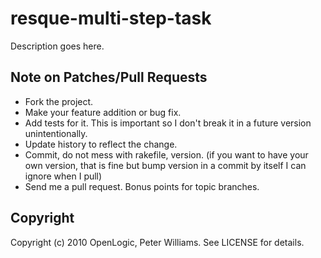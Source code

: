 resque-multi-step-task
======

Description goes here.

Note on Patches/Pull Requests
----
 
* Fork the project.
* Make your feature addition or bug fix.
* Add tests for it. This is important so I don't break it in a
  future version unintentionally.
* Update history to reflect the change.
* Commit, do not mess with rakefile, version.
  (if you want to have your own version, that is fine but bump version in a commit by itself I can ignore when I pull)
* Send me a pull request. Bonus points for topic branches.

Copyright
-----

Copyright (c) 2010 OpenLogic, Peter Williams. See LICENSE for details.
